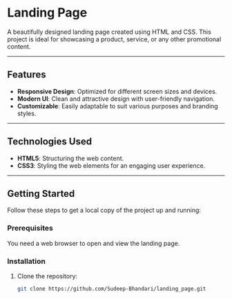 # Landing Page

A beautifully designed landing page created using HTML and CSS. This project is ideal for showcasing a product, service, or any other promotional content.

---

## Features

- **Responsive Design**: Optimized for different screen sizes and devices.
- **Modern UI**: Clean and attractive design with user-friendly navigation.
- **Customizable**: Easily adaptable to suit various purposes and branding styles.

---

## Technologies Used

- **HTML5**: Structuring the web content.
- **CSS3**: Styling the web elements for an engaging user experience.

---

## Getting Started

Follow these steps to get a local copy of the project up and running:

### Prerequisites

You need a web browser to open and view the landing page.

### Installation

1. Clone the repository:
   ```bash
   git clone https://github.com/Sudeep-Bhandari/landing_page.git
